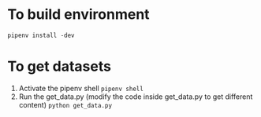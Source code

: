 # To build environment
```
pipenv install -dev
```
# To get datasets
1. Activate the pipenv shell
`pipenv shell`
2. Run the get_data.py (modify the code inside get_data.py to get different content)
`python get_data.py`